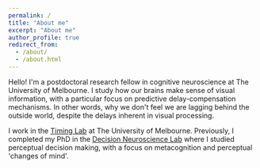 ```yaml
---
permalink: /
title: "About me"
excerpt: "About me"
author_profile: true
redirect_from:
  - /about/
  - /about.html
---
```


Hello! I'm a postdoctoral research fellow in cognitive neuroscience at The University of Melbourne. I study how our brains make sense of visual information, with a particular focus on predictive delay-compensation mechanisms. In other words, why we don't feel we are lagging behind the outside world, despite the delays inherent in visual processing.

I work in the [Timing Lab](https://psychologicalsciences.unimelb.edu.au/research/msps-research-groups/timing) at The University of Melbourne. Previously, I completed my PhD in the [Decision Neuroscience Lab](https://dlab.unimelb.edu.au/) where I studied perceptual decision making, with a focus on metacognition and perceptual 'changes of mind'.
